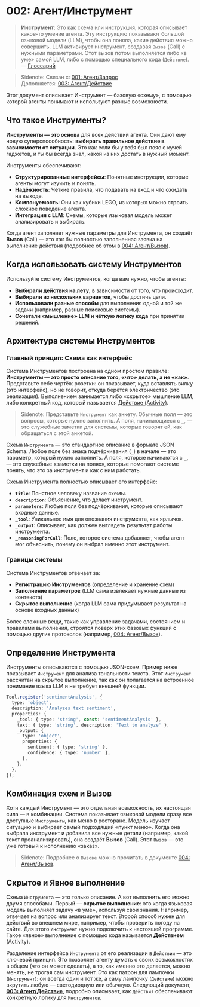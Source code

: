 # 002: Агент/Инструмент

> **Инструмент**: Это как схема или инструкция, которая описывает какое-то умение агента. Эту инструкцию показывают большой языковой модели (LLM), чтобы она поняла, какие действия можно совершить. LLM активирует инструмент, создавая `Вызов` (Call) с нужными параметрами. Этот вызов потом выполняется либо «в уме» самой LLM, либо с помощью специального кода (`Действие`). — [Глоссарий](./000_glossary.md)

> Sidenote: Связан с: [001: Агент/Запрос](./001_agent_request.md) <br> Дополняется: [003: Агент/Действие](./003_agent_activity.md)

Этот документ описывает Инструмент — базовую «схему», с помощью которой агенты понимают и используют разные возможности.

## Что такое Инструменты?

**Инструменты — это основа** для всех действий агента. Они дают ему новую суперспособность: **выбирать правильное действие в зависимости от ситуации**. Это как если бы у тебя был пояс с кучей гаджетов, и ты бы всегда знал, какой из них достать в нужный момент.

Инструменты обеспечивают:

- **Структурированные интерфейсы**: Понятные инструкции, которые агенты могут изучить и понять.
- **Надёжность**: Чёткие правила, что подавать на вход и что ожидать на выходе.
- **Компонуемость**: Они как кубики LEGO, из которых можно строить сложное поведение агента.
- **Интеграция с LLM**: Схемы, которые языковая модель может анализировать и выбирать.

Когда агент заполняет нужные параметры для Инструмента, он создаёт **Вызов** (Call) — это как бы полностью заполненная заявка на выполнение действия (подробнее об этом в [004: Агент/Вызов](./004_agent_call.md)).

## Когда использовать систему Инструментов

Используйте систему Инструментов, когда вам нужно, чтобы агенты:

- **Выбирали действия на лету**, в зависимости от того, что происходит.
- **Выбирали из нескольких вариантов**, чтобы достичь цели.
- **Использовали разные способы** для выполнения одной и той же задачи (например, разные поисковые системы).
- **Сочетали «мышление» LLM и чёткую логику кода** при принятии решений.

## Архитектура системы Инструментов

### Главный принцип: Схема как интерфейс

Система Инструментов построена на одном простом правиле: **Инструменты — это просто описание того, «что» делать, а не «как»**. Представьте себе чертёж розетки: он показывает, куда вставлять вилку (это интерфейс), но не говорит, откуда берётся электричество (это реализация). Выполнением занимается либо «скрытое» мышление LLM, либо конкретный код, который называется [Действие (Activity)](./003_agent_activity.md).

> Sidenote: Представьте `Инструмент` как анкету. Обычные поля — это вопросы, которые нужно заполнить. А поля, начинающиеся с `_`, — это служебные заметки для системы, которые говорят ей, как обращаться с этой анкетой.

Схема `Инструмента` — это стандартное описание в формате JSON Schema. Любое поле без знака подчёркивания (`_`) в начале — это параметр, который нужно заполнить. А поля, которые начинаются с `_`, — это служебные «заметки на полях», которые помогают системе понять, что это за инструмент и как с ним работать.

Схема Инструмента полностью описывает его интерфейс:

- **`title`**: Понятное человеку название схемы.
- **`description`**: Объяснение, что делает инструмент.
- **`parameters`**: Любые поля без подчёркивания, которые описывают входные данные.
- **`_tool`**: Уникальное имя для опознания инструмента, как ярлычок.
- **`_output`**: Описывает, как должен выглядеть результат работы инструмента.
- **`_reasoningForCall`**: Поле, которое система добавляет, чтобы агент мог объяснить, почему он выбрал именно этот инструмент.

### Границы системы

Система Инструментов отвечает за:

- **Регистрацию Инструментов** (определение и хранение схем)
- **Заполнение параметров** (LLM сама извлекает нужные данные из контекста)
- **Скрытое выполнение** (когда LLM сама придумывает результат на основе входных данных)

Более сложные вещи, такие как управление задачами, состоянием и правилами выполнения, строятся поверх этих базовых функций с помощью других протоколов (например, [004: Агент/Вызов](./004_agent_call.md)).

## Определение Инструмента

Инструменты описываются с помощью JSON-схем. Пример ниже показывает `Инструмент` для анализа тональности текста. Этот `Инструмент` рассчитан на скрытое выполнение, так как он полагается на встроенное понимание языка LLM и не требует внешней функции.

```typescript
Tool.register('sentimentAnalysis', {
  type: 'object',
  description: 'Analyzes text sentiment',
  properties: {
    _tool: { type: 'string', const: 'sentimentAnalysis' },
    text: { type: 'string', description: 'Text to analyze' },
    _output: {
      type: 'object',
      properties: {
        sentiment: { type: 'string' },
        confidence: { type: 'number' },
      },
    },
  },
});
```

## Комбинация схем и Вызов

Хотя каждый Инструмент — это отдельная возможность, их настоящая сила — в комбинации. Система показывает языковой модели сразу все доступные `Инструменты`, как меню в ресторане. Модель изучает ситуацию и выбирает самый подходящий «пункт меню». Когда она выбрала инструмент и добавила все нужные детали (например, какой текст проанализировать), она создаёт **Вызов** (Call). Этот `Вызов` — это уже готовый к исполнению «заказ».

> Sidenote: Подробнее о `Вызове` можно прочитать в документе [004: Агент/Вызов](./004_agent_call.md).

## Скрытое и Явное выполнение

Схема `Инструмента` — это только описание. А вот выполнить его можно двумя способами. Первый — **скрытое выполнение**: это когда языковая модель выполняет задачу «в уме», используя свои знания. Например, отвечает на вопрос или анализирует текст. Второй способ нужен для действий во внешнем мире, например, чтобы проверить погоду на сайте. Для этого `Инструмент` нужно подключить к настоящей программе. Такое «явное» выполнение с помощью кода называется **Действием** (Activity).

Разделение интерфейса `Инструмента` от его реализации в `Действии` — это ключевой принцип. Это позволяет агенту думать о своих возможностях в общем (что он может сделать), а то, как именно это делается, можно менять, не трогая сам инструмент. Это как патрон для лампочки (`Инструмент`): он всегда один и тот же, а саму лампочку (`Действие`) можно вкрутить любую — светодиодную или обычную. Следующий документ, **[003: Агент/Действие](./003_agent_activity.md)**, подробно описывает, как `Действия` обеспечивают конкретную логику для `Инструментов`.